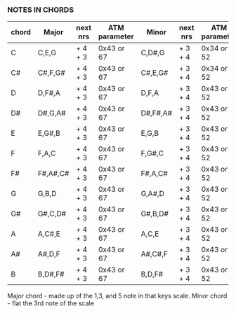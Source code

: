 ### NOTES IN CHORDS

| chord | Major   	| next nrs | ATM parameter | Minor   	| next nrs  | ATM parameter |
| ---   | ---     	| ---      | ---           | ---     	| ---       | ---           |
| C     | C,E,G     |  + 4 + 3 |   0x43 or 67  | C,D#,G     |  + 3 + 4  |   0x34 or 52  |
| C#    | C#,F,G#   |  + 4 + 3 |   0x43 or 67  | C#,E,G#    |  + 3 + 4  |   0x34 or 52  |
| D     | D,F#,A    |  + 4 + 3 |   0x43 or 67  | D,F,A      |  + 3 + 4  |   0x43 or 52  |
| D#    | D#,G,A#   |  + 4 + 3 |   0x43 or 67  | D#,F#,A#   |  + 3 + 4  |   0x43 or 52  |
| E     | E,G#,B    |  + 4 + 3 |   0x43 or 67  | E,G,B      |  + 3 + 4  |   0x43 or 52  |
| F     | F,A,C     |  + 4 + 3 |   0x43 or 67  | F,G#,C     |  + 3 + 4  |   0x43 or 52  |
| F#    | F#,A#,C#  |  + 4 + 3 |   0x43 or 67  | F#,A,C#    |  + 3 + 4  |   0x43 or 52  |
| G     | G,B,D     |  + 4 + 3 |   0x43 or 67  | G,A#,D     |  + 3 + 4  |   0x43 or 52  |
| G#    | G#,C,D#   |  + 4 + 3 |   0x43 or 67  | G#,B,D#    |  + 3 + 4  |   0x43 or 52  |
| A     | A,C#,E    |  + 4 + 3 |   0x43 or 67  | A,C,E      |  + 3 + 4  |   0x43 or 52  |
| A#    | A#,D,F    |  + 4 + 3 |   0x43 or 67  | A#,C#,F    |  + 3 + 4  |   0x43 or 52  |
| B     | B,D#,F#   |  + 4 + 3 |   0x43 or 67  | B,D,F#     |  + 3 + 4  |   0x43 or 52  |


Major chord - made up of the 1,3, and 5 note in that keys scale.  Minor chord - flat the 3rd note of the scale